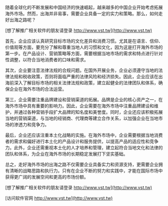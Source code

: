 随着全球化的不断发展和中国经济的快速崛起，越来越多的中国企业开始考虑拓展海外市场。然而，出海并非易事，需要企业具备一定的实力和策略。那么，如何走好出海之路呢？

[想了解推广相关软件的朋友请登录 http://www.vst.tw](http://www.vst.tw)

首先，企业应该认真研究目标市场的文化差异和消费习惯。尤其是在语言、信仰、价值观等方面，要充分了解和尊重当地人的习惯和文化，因为这是打开海外市场的第一步。在产品设计、营销策略等方面，需要根据当地市场的需求和特点进行针对性调整，以符合当地消费者的口味和需求。

其次，企业要注意法律法规的合规问题。在国外开展业务，企业必须遵守当地的法律法规和税收政策，否则将面临严重的法律风险和经济损失。因此，企业应该在出海前深入了解目标市场的相关法律法规和政策，建立起健全的法律团队和体系，确保企业在海外市场的合法运营。

第三，企业需要注重品牌建设和营销渠道的拓展。品牌是企业的核心资产之一，在海外市场中具有重要的影响力。因此，企业需要在海外市场中注重品牌建设和维护，并通过各种营销手段扩大品牌的知名度和美誉度。同时，企业还应该积极拓展当地的营销渠道，与当地的经销商、代理商等建立合作关系，以加强企业在当地市场的渗透力和竞争力。

最后，企业还应该注重本土化战略的实施。在海外市场中，企业需要根据当地消费者的需求和偏好进行本土化的产品设计和服务提供，以提高产品的适应性和竞争力。此外，企业还需重视本土化的人才培养和管理，建立起符合当地文化和法律的团队和体系，为企业在海外市场的长期稳定发展打下坚实基础。

总之，走好海外市场的出海之路不仅需要企业具备实力和资源支持，更需要企业拥有清晰的战略思路和执行力。只有在企业不断的努力和实践中，才能在国际市场中获得更广阔的发展空间和更高的市场份额。

[想了解推广相关软件的朋友请登录 http://www.vst.tw](http://www.vst.tw)


[访问软件官网 http://www.vst.tw](http://www.vst.tw)

